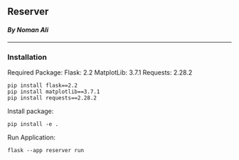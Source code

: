 ## **Reserver**
#### *By Noman Ali*
----------
### **Installation**
Required Package:
Flask: 2.2
MatplotLib: 3.7.1
Requests: 2.28.2
```
pip install flask==2.2
pip install matplotlib==3.7.1
pip install requests==2.28.2
```
Install package: 
```
pip install -e .
```
Run Application:
```
flask --app reserver run
```
